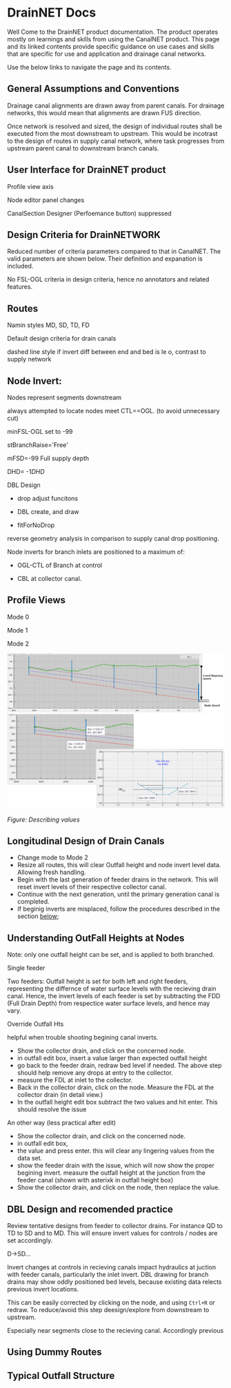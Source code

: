 # DrainNET Docs

Well Come to the DrainNET product documentation. The product operates mostly on learnings and skills from using the CanalNET product. This page and its linked contents provide specific guidance on use cases and skills that are specific for use and application and drainage canal networks.

Use the below links to navigate the page and its contents.



## General Assumptions and Conventions

Drainage canal alignments are drawn away from parent canals. For drainage networks, this would mean that alignments are drawn FUS direction.

Once network is resolved and sized, the design of individual routes shall be executed from the most downstream to upstream. This would be incotrast to the design of routes in supply canal network, where task progresses from upstream parent canal to downstream branch canals.

## User Interface for DrainNET product

Profile view axis

Node editor panel changes

CanalSection Designer (Perfoemance button) suppressed








## Design Criteria for DrainNETWORK

Reduced number of criteria parameters compared to that in CanalNET. The valid parameters are shown below. Their definition and expanation is included.

No FSL-OGL criteria in design criteria, hence no annotators and related features.


## Routes

Namin styles MD, SD, TD, FD 

Default design criteria for drain canals

dashed line style if invert diff between end and bed is le o, contrast to supply network

## Node Invert:

Nodes represent segments downstream

always attempted to locate nodes meet CTL==OGL. (to avoid unnecessary cut)

minFSL-OGL set to -99

stBranchRaise='Free'

mFSD=-99 Full supply depth

DHD= -1*DHD*

DBL Design

- drop adjust funcitons

- DBL create, and draw

- fitForNoDrop

reverse geometry analysis in comparison to supply canal drop positioning.

Node inverts for branch inlets are positioned to a maximum of:

- OGL-CTL of Branch at control

- CBL at collector canal.

## Profile Views
Mode 0

Mode 1

Mode 2

<img src="./Images/Image 001.png">

<img src="./Images/Image 2.png">



*Figure: Describing values*

## Longitudinal Design of Drain Canals
- Change mode to Mode 2
- Resize all routes, this will clear Outfall height and node invert level data. Allowing fresh handling.
- Begin with the last generation of feeder drains in the network. This will reset invert levels of their respective collector canal.
- Continue with the next generation, until the primary generation canal is completed.
- If beginig inverts are misplaced, follow the procedures described in the section [below]();

## Understanding OutFall Heights at Nodes
Note: only one outfall height can be set, and is applied to both branched. 

Single feeder

Two feeders: Outfall height is set for both left and right feeders, representing the differnce of water surface levels with the recieving drain canal. Hence, the invert levels of each feeder is set by subtracting the FDD (Full Drain Depth) from respectice water surface levels, and hence may vary.


Override Outfall Hts

helpful when trouble shooting begining canal inverts.

- Show the collector drain, and click on the concerned node.
- in outfall edit box, insert a value larger than expected outfall height
- go back to the feeder drain, redraw bed level if needed. The above step should help remove any drops at entry to the collector.
- measure the FDL at inlet to the collector.
- Back in the collector drain, click on the node. Measure the FDL at the collector drain (in detail view.)
- In the outfall height edit box subtract the two values and hit enter. This should resolve the issue

An other way (less practical after edit)
- Show the collector drain, and click on the concerned node.
- in outfall edit box,
- the value and press enter. this will clear any lingering values from the data set.
- show the feeder drain with the issue, which will now show the proper begining invert. measure the outfall height at the junction from the feeder canal (shown with asterixk in outfall height box)
- Show the collector drain, and click on the node, then replace the value.



## DBL Design and recomended practice

Review tentative designs from feeder to collector drains. For instance QD to TD to SD and to MD. This will ensure invert values for controls / nodes are set accordingly.

D->SD...

Invert changes at controls in recieving canals impact hydraulics at juction with feeder canals, particularly the inlet invert. DBL drawing for branch drains may show oddly positioned bed levels, because existing data relects previous invert locations. 



This can be easily corrected by clicking on the node, and using `Ctrl+R` or redraw. To reduce/avoid this step deesign/explore from downstream to upstream.



Especially near segments close to the recieving canal. Accordingly previous




## Using Dummy Routes


## Typical Outfall Structure

